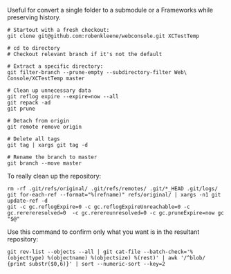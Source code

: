 Useful for convert a single folder to a submodule or a Frameworks while preserving history.

	# Startout with a fresh checkout:
	git clone git@github.com:robenkleene/webconsole.git XCTestTemp

	# cd to directory
	# Checkout relevant branch if it's not the default
	
	# Extract a specific directory:
	git filter-branch --prune-empty --subdirectory-filter Web\ Console/XCTestTemp master
	
	# Clean up unnecessary data
	git reflog expire --expire=now --all
	git repack -ad
	git prune
	
	# Detach from origin
	git remote remove origin
	
	# Delete all tags
	git tag | xargs git tag -d
	
	# Rename the branch to master
	git branch --move master

To really clean up the repository:

	rm -rf .git/refs/original/ .git/refs/remotes/ .git/*_HEAD .git/logs/
	git for-each-ref --format="%(refname)" refs/original/ | xargs -n1 git update-ref -d
	git -c gc.reflogExpire=0 -c gc.reflogExpireUnreachable=0 -c gc.rerereresolved=0  -c gc.rerereunresolved=0 -c gc.pruneExpire=now gc "$@"

Use this command to confirm only what you want is in the resultant repository:

	git rev-list --objects --all | git cat-file --batch-check='%(objecttype) %(objectname) %(objectsize) %(rest)' | awk '/^blob/ {print substr($0,6)}' | sort --numeric-sort --key=2
